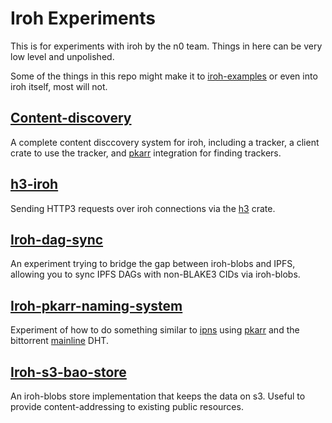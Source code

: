 # Iroh Experiments

This is for experiments with iroh by the n0 team. Things in here can be very
low level and unpolished.

Some of the things in this repo might make it to [iroh-examples] or even into
iroh itself, most will not.

## [Content-discovery](content-discovery)

A complete content disccovery system for iroh, including a tracker, a client
crate to use the tracker, and [pkarr] integration for finding trackers.

## [h3-iroh](h3-iroh)

Sending HTTP3 requests over iroh connections via the [h3](https://crates.io/crates/h3) crate.

## [Iroh-dag-sync](iroh-dag-sync)

An experiment trying to bridge the gap between iroh-blobs and IPFS, allowing you to sync
IPFS DAGs with non-BLAKE3 CIDs via iroh-blobs.

## [Iroh-pkarr-naming-system](iroh-pkarr-naming-system)

Experiment of how to do something similar to [ipns] using [pkarr] and the
bittorrent [mainline] DHT.

## [Iroh-s3-bao-store](iroh-s3-bao-store)

An iroh-blobs store implementation that keeps the data on s3. Useful to provide
content-addressing to existing public resources.

[iroh-examples]: https://github.com/n0-computer/iroh-examples
[pkarr]: https://pkarr.org/
[ipns]: https://docs.ipfs.tech/concepts/ipns/
[mainline]: https://en.wikipedia.org/wiki/Mainline_DHT
